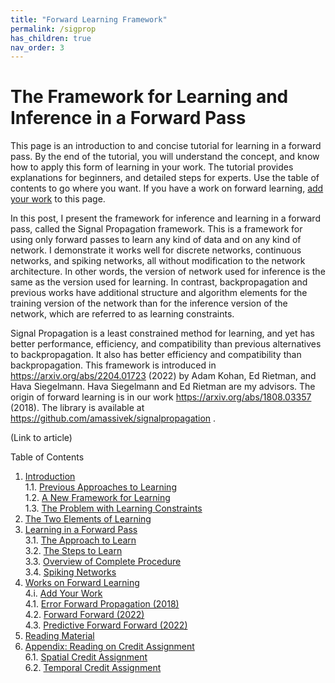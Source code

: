 ```yaml
---
title: "Forward Learning Framework"
permalink: /sigprop
has_children: true
nav_order: 3
---
```


# The Framework for Learning and Inference in a Forward Pass

This page is an introduction to and concise tutorial for learning in a forward pass. By the end of the tutorial, you will understand the concept, and know how to apply this form of learning in your work. The tutorial provides explanations for beginners, and detailed steps for experts. Use the table of contents to go where you want. If you have a work on forward learning, [add your work](#4i-add-your-work) to this page.

In this post, I present the framework for inference and learning in a forward pass, called the Signal Propagation framework. This is a framework for using only forward passes to learn any kind of data and on any kind of network. I demonstrate it works well for discrete networks, continuous networks, and spiking networks, all without modification to the network architecture. In other words, the version of network used for inference is the same as the version used for learning. In contrast, backpropagation and previous works have additional structure and algorithm elements for the training version of the network than for the inference version of the network, which are referred to as learning constraints.

Signal Propagation is a least constrained method for learning, and yet has better performance, efficiency, and compatibility than previous alternatives to backpropagation. It also has better efficiency and compatibility than backpropagation. This framework is introduced in https://arxiv.org/abs/2204.01723 (2022) by Adam Kohan, Ed Rietman, and Hava Siegelmann. Hava Siegelmann and Ed Rietman are my advisors. The origin of forward learning is in our work https://arxiv.org/abs/1808.03357 (2018). The library is available at https://github.com/amassivek/signalpropagation .

(Link to article)

Table of Contents
1. [Introduction](introduction.md#1-introduction)\
  1.1. [Previous Approaches to Learning](introduction.md#11-previous-approaches-to-learning)\
  1.2. [A New Framework for Learning](introduction.md#12-a-new-framework-for-learning)\
  1.3. [The Problem with Learning Constraints](introduction.md#13-the-problem-with-learning-constraints)
2. [The Two Elements of Learning](elementsoflearning.md#2-the-two-elements-of-learning)
3. [Learning in a Forward Pass](learninginaforwardpass.md#3-learning-in-a-forward-pass)\
  3.1. [The Approach to Learn](learninginaforwardpass.md#31-the-approach-to-learn)\
  3.2. [The Steps to Learn](learninginaforwardpass.md#32-the-steps-to-learn)\
  3.3. [Overview of Complete Procedure](learninginaforwardpass.md#33-overview-of-complete-procedure)\
  3.4. [Spiking Networks](learninginaforwardpass.md#34-spiking-networks)
4. [Works on Forward Learning](worksonforwardlearning.md#4-works-on-forward-learning)\
  4.i. [Add Your Work](worksonforwardlearning.md#4i-add-your-work)\
  4.1. [Error Forward Propagation (2018)](worksonforwardlearning.md#41-error-forward-propagation-2018)\
  4.2. [Forward Forward (2022)](worksonforwardlearning.md#42-forward-forward-2022)\
  4.3. [Predictive Forward Forward (2022)](worksonforwardlearning.md#43-predictive-forward-forward-2022)
5. [Reading Material](readingmaterial.md#5-reading-material)
6. [Appendix: Reading on Credit Assignment](creditassignment.md#6-appendix-reading-on-credit-assignment)\
  6.1. [Spatial Credit Assignment](creditassignment.md#61-spatial-credit-assignment)\
  6.2. [Temporal Credit Assignment](creditassignment.md#62-temporal-credit-assignment)